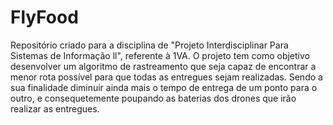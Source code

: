 # FlyFood
Repositório criado para a disciplina de "Projeto Interdisciplinar Para Sistemas de Informação ll", referente à 1VA. O projeto tem como objetivo desenvolver um algoritmo de rastreamento que seja capaz de encontrar a menor rota possível para que todas as entregues sejam realizadas. Sendo a sua finalidade diminuir ainda mais o tempo de entrega de um ponto para o outro, e consequetemente poupando as baterias dos drones que irão realizar as entregues. 
